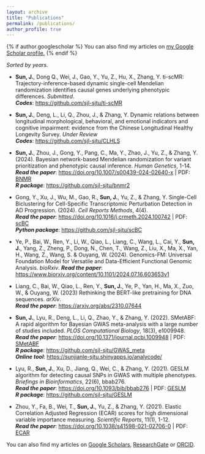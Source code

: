 ```yaml
---
layout: archive
title: "Publications"
permalink: /publications/
author_profile: true
---
```



{% if author.googlescholar %}
  You can also find my articles on <u><a href="{{author.googlescholar}}">my Google Scholar profile</a>.</u>
{% endif %}

*Sorted by years.*

* **Sun, J.**, Dong Q., Wei, J., Gao, Y., Yu, Z., Hu, X., Zhang, Y. ti-scMR: Trajectory-inference-based dynamic single-cell Mendelian randomization identifies causal genes underlying phenotypic differences. *Submitted*. <br>
***Codes***: <https://github.com/sjl-sjtu/ti-scMR>

*	**Sun, J.**, Deng, L., Li, Q., Zhou, J., & Zhang, Y. Dynamic relations between longitudinal morphological, behavioral, and emotional indicators and cognitive impairment: evidence from the Chinese Longitudinal Healthy Longevity Survey. *Under Review* <br>
***Codes***: <https://github.com/sjl-sjtu/CLHLS>

*	**Sun, J.**, Zhou, J., Gong, Y., Pang, C., Ma, Y., Zhao, J., Yu, Z., & Zhang, Y. (2024). Bayesian network-based Mendelian randomization for variant prioritization and phenotypic causal inference. *Human Genetics*, 1-14. <br>
***Read the paper***: <https://doi.org/10.1007/s00439-024-02640-x> | PDF: [BNMR](../files/BNMR.pdf) <br>
***R package***: <https://github.com/sjl-sjtu/bnmr2>

*	Gong, Y., Xu, J., Wu, M., Gao, R., **Sun, J.**, Yu, Z., & Zhang, Y. Single-Cell Biclustering for Cell-Specific Transcriptomic Perturbation Detection in AD Progression.  (2024). *Cell Reports Methods*, 4(4). <br>
***Read the paper***: <https://doi.org/10.1016/j.crmeth.2024.100742> | PDF: [scBC](../files/scBC.pdf) <br>
***Python package***: <https://github.com/sjl-sjtu/scBC>

* Ye, P., Bai, W., Ren, Y., Li, W., Qiao, L., Liang, C., Wang, L., Cai, Y., **Sun, J.**, Yang, Z., Zheng, P., Dong, N., Chen, T., Wang, Z., Liu, X., Ma, X., Yan, H., Wang, Z., Wang, S. & Ouyang, W. (2024). Genomics-FM: Universal Foundation Model for Versatile and Data-Efficient Functional Genomic Analysis. *bioRxiv*.
***Read the paper***: <https://www.biorxiv.org/content/10.1101/2024.07.16.603653v1>

*	Liang, C., Bai, W., Qiao, L., Ren, Y., **Sun, J.**, Ye, P., Yan, H., Ma, X., Zuo, W., & Ouyang, W. (2023) Rethinking the BERT-like pretraining for DNA sequences. *arXiv*. <br>
***Read the paper***: <https://arxiv.org/abs/2310.07644>

*	**Sun, J.**, Lyu, R., Deng, L., Li, Q., Zhao, Y., & Zhang, Y. (2022). SMetABF: A rapid algorithm for Bayesian GWAS meta-analysis with a large number of studies included. *PLOS Computational Biology*, 18(3), e1009948. <br>
***Read the paper***: <https://doi.org/10.1371/journal.pcbi.1009948> | PDF: [SMetABF](../files/SMetABF.pdf) <br>
***R package***: <https://github.com/sjl-sjtu/GWAS_meta> <br>
***Online tool***: <https://sunjianle-sjtu.shinyapps.io/analycode/>

*	Lyu, R., **Sun, J.**, Xu, D., Jiang, Q., Wei, C., & Zhang, Y. (2021). GESLM algorithm for detecting causal SNPs in GWAS with multiple phenotypes. *Briefings in Bioinformatics*, 22(6), bbab276. <br>
***Read the paper***: <https://doi.org/10.1093/bib/bbab276> | PDF: [GESLM](../files/GESLM.pdf) <br>
***R package***: <https://github.com/sjl-sjtu/GESLM>

*	Zhou, Y., Fa, B., Wei, T., **Sun, J.**, Yu, Z., & Zhang, Y. (2021). Elastic Correlation Adjusted Regression (ECAR) scores for high dimensional variable importance measuring. *Scientific Reports*, 11(1), 1-12. <br>
***Read the paper***: <https://doi.org/10.1038/s41598-021-02706-0> | PDF: [ECAR](../files/ECAR.pdf)

You can also find my articles on [Google Scholars](https://scholar.google.com/citations?user=sRFyIxAAAAAJ&hl=en&authuser=1), [ResearchGate](https://www.researchgate.net/profile/Jianle-Sun) or [ORCID](https://orcid.org/0000-0002-0001-0992).
